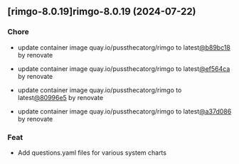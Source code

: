

## [rimgo-8.0.19]rimgo-8.0.19 (2024-07-22)

### Chore



- update container image quay.io/pussthecatorg/rimgo to latest[@b89bc18](https://github.com/b89bc18) by renovate

- update container image quay.io/pussthecatorg/rimgo to latest[@ef564ca](https://github.com/ef564ca) by renovate

- update container image quay.io/pussthecatorg/rimgo to latest[@80996e5](https://github.com/80996e5) by renovate

- update container image quay.io/pussthecatorg/rimgo to latest[@a37d086](https://github.com/a37d086) by renovate

### Feat



- Add questions.yaml files for various system charts